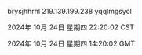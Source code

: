brysjhhrhl 219.139.199.238 yqqlmgsycl

2024年 10月 24日 星期四 22:20:02 CST

2024年 10月 24日 星期四 14:20:02 GMT
